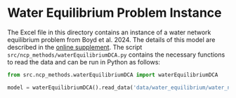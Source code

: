 # Water Equilibrium Problem Instance

The Excel file in this directory contains an instance of a water network equilibrium problem from Boyd et al. 2024. The details of this model are described in the [online supplement](<fill-url>). The script `src/ncp_methods/waterEquilibriumDCA.py` contains the necessary functions to read the data and can be run in Python as follows:

```python
from src.ncp_methods.waterEquilibriumDCA import waterEquilibriumDCA

model = waterEquilibriumDCA().read_data('data/water_equilibrium/water_network_data.xlsx')
```
